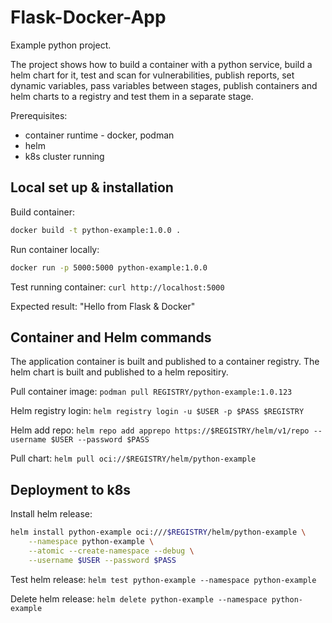 # Flask-Docker-App

Example python project.

The project shows how to build a container with a python service, build a helm chart for it,
test and scan for vulnerabilities, publish reports, set dynamic variables, pass variables between stages,
publish containers and helm charts to a registry and test them in a separate stage.

Prerequisites: 
* container runtime - docker, podman
* helm
* k8s cluster running

## Local set up & installation

Build container: 

```bash
docker build -t python-example:1.0.0 .
```

Run container locally: 

```bash
docker run -p 5000:5000 python-example:1.0.0 
```

Test running container: `curl http://localhost:5000`

Expected result: "Hello from Flask & Docker"

## Container and Helm commands

The application container is built and published to a container registry. The helm chart is built and published to a helm repositiry.

Pull container image: `podman pull REGISTRY/python-example:1.0.123`

Helm registry login: `helm registry login -u $USER -p $PASS $REGISTRY`

Helm add repo: `helm repo add apprepo https://$REGISTRY/helm/v1/repo --username $USER --password $PASS`

Pull chart: `helm pull oci://$REGISTRY/helm/python-example`

## Deployment to k8s


Install helm release:

```bash
helm install python-example oci:///$REGISTRY/helm/python-example \
    --namespace python-example \
    --atomic --create-namespace --debug \
    --username $USER --password $PASS
```

Test helm release: `helm test python-example --namespace python-example`

Delete helm release: `helm delete python-example --namespace python-example`

